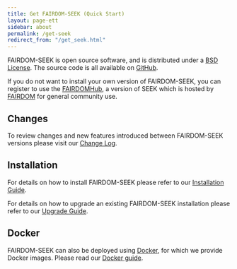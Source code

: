 ```yaml
---
title: Get FAIRDOM-SEEK (Quick Start)
layout: page-ett
sidebar: about
permalink: /get-seek
redirect_from: "/get_seek.html"
---
```


FAIRDOM-SEEK is open source software, and is distributed under a [BSD License](https://github.com/seek4science/seek/blob/main/BSD-LICENSE). The source code is all available on [GitHub](https://github.com/seek4science/seek).

If you do not want to install your own version of FAIRDOM-SEEK, you can register to use the [FAIRDOMHub](https://fairdomhub.org), a version of SEEK which is hosted by [FAIRDOM](https://fair-dom.org) for general community use.

## Changes

To review changes and new features introduced between FAIRDOM-SEEK versions please visit our [Change Log](/tech/releases/).

## Installation

For details on how to install FAIRDOM-SEEK please refer to our [Installation Guide](tech/install).

For details on how to upgrade an existing FAIRDOM-SEEK installation please refer to our [Upgrade Guide](tech/upgrading).

## Docker

FAIRDOM-SEEK can also be deployed using [Docker](https://docker.com), for which we provide Docker images. Please read our [Docker guide](/tech/docker).
